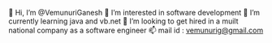 👋 Hi, I’m @VemunuriGanesh
👀 I’m interested in software development
🌱 I’m currently learning java and vb.net
💞️ I’m looking to get hired in a muilt national company as a software engineer
📫 mail id : vemunurig@gmail.com

<!---
GaneshReddyVemunuri/GaneshReddyVemunuri is a ✨ special ✨ repository because its `README.md` (this file) appears on your GitHub profile.
You can click the Preview link to take a look at your changes.
--->
